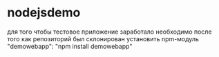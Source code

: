 # nodejsdemo
для того чтобы тестовое приложение заработало необходимо после того как репозиторий был склонирован установить npm-модуль "demowebapp":
"npm install demowebapp"
